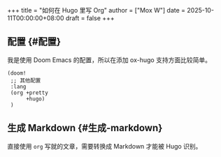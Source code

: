+++
title = "如何在 Hugo 里写 Org"
author = ["Mox W"]
date = 2025-10-11T00:00:00+08:00
draft = false
+++

## 配置 {#配置}

我是使用 Doom Emacs 的配置，所以在添加 ox-hugo 支持方面比较简单。

```elisp
(doom!
 ;; 其他配置
 :lang
 (org +pretty
      +hugo)
 )
```

## 生成 Markdown {#生成-markdown}

直接使用 `org` 写就的文章，需要转换成 Markdown 才能被 Hugo 识别。
